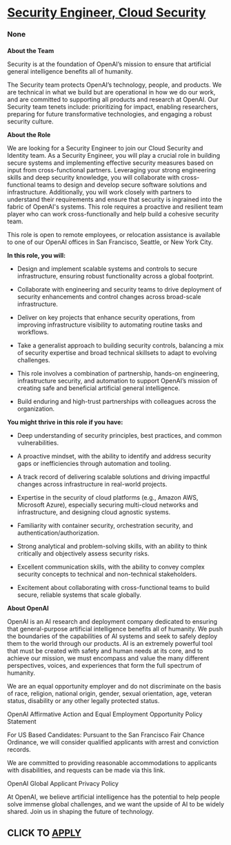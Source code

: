 # [Security Engineer, Cloud Security](https://www.remotewlb.com/apply/security-engineer-cloud-security-95637)  
### None  
####  

**About the Team**

Security is at the foundation of OpenAI’s mission to ensure that artificial general intelligence benefits all of humanity.

The Security team protects OpenAI’s technology, people, and products. We are technical in what we build but are operational in how we do our work, and are committed to supporting all products and research at OpenAI. Our Security team tenets include: prioritizing for impact, enabling researchers, preparing for future transformative technologies, and engaging a robust security culture.

**About the Role**

We are looking for a Security Engineer to join our Cloud Security and Identity team. As a Security Engineer, you will play a crucial role in building secure systems and implementing effective security measures based on input from cross-functional partners. Leveraging your strong engineering skills and deep security knowledge, you will collaborate with cross-functional teams to design and develop secure software solutions and infrastructure. Additionally, you will work closely with partners to understand their requirements and ensure that security is ingrained into the fabric of OpenAI's systems. This role requires a proactive and resilient team player who can work cross-functionally and help build a cohesive security team.

This role is open to remote employees, or relocation assistance is available to one of our OpenAI offices in San Francisco, Seattle, or New York City.

 **In this role, you will:**

  * Design and implement scalable systems and controls to secure infrastructure, ensuring robust functionality across a global footprint.

  * Collaborate with engineering and security teams to drive deployment of security enhancements and control changes across broad-scale infrastructure.

  * Deliver on key projects that enhance security operations, from improving infrastructure visibility to automating routine tasks and workflows.

  * Take a generalist approach to building security controls, balancing a mix of security expertise and broad technical skillsets to adapt to evolving challenges.

  * This role involves a combination of partnership, hands-on engineering, infrastructure security, and automation to support OpenAI’s mission of creating safe and beneficial artificial general intelligence.

  * Build enduring and high-trust partnerships with colleagues across the organization.

 **You might thrive in this role if you have:**

  * Deep understanding of security principles, best practices, and common vulnerabilities.

  * A proactive mindset, with the ability to identify and address security gaps or inefficiencies through automation and tooling.

  * A track record of delivering scalable solutions and driving impactful changes across infrastructure in real-world projects.

  * Expertise in the security of cloud platforms (e.g., Amazon AWS, Microsoft Azure), especially securing multi-cloud networks and infrastructure, and designing cloud agnostic systems.

  * Familiarity with container security, orchestration security, and authentication/authorization.

  * Strong analytical and problem-solving skills, with an ability to think critically and objectively assess security risks.

  * Excellent communication skills, with the ability to convey complex security concepts to technical and non-technical stakeholders.

  * Excitement about collaborating with cross-functional teams to build secure, reliable systems that scale globally.

 **About OpenAI**

OpenAI is an AI research and deployment company dedicated to ensuring that general-purpose artificial intelligence benefits all of humanity. We push the boundaries of the capabilities of AI systems and seek to safely deploy them to the world through our products. AI is an extremely powerful tool that must be created with safety and human needs at its core, and to achieve our mission, we must encompass and value the many different perspectives, voices, and experiences that form the full spectrum of humanity.

We are an equal opportunity employer and do not discriminate on the basis of race, religion, national origin, gender, sexual orientation, age, veteran status, disability or any other legally protected status.

OpenAI Affirmative Action and Equal Employment Opportunity Policy Statement

For US Based Candidates: Pursuant to the San Francisco Fair Chance Ordinance, we will consider qualified applicants with arrest and conviction records.

We are committed to providing reasonable accommodations to applicants with disabilities, and requests can be made via this link.

OpenAI Global Applicant Privacy Policy

At OpenAI, we believe artificial intelligence has the potential to help people solve immense global challenges, and we want the upside of AI to be widely shared. Join us in shaping the future of technology.

  
## CLICK TO [APPLY](https://www.remotewlb.com/apply/security-engineer-cloud-security-95637)

